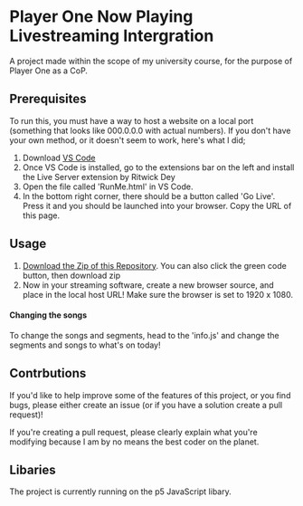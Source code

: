 # Player One Now Playing Livestreaming Intergration
A project made within the scope of my university course, for the purpose of Player One as a CoP.

## Prerequisites

To run this, you must have a way to host a website on a local port (something that looks like 000.0.0.0 with actual numbers).
If you don't have your own method, or it doesn't seem to work, here's what I did;
1. Download [VS Code](https://code.visualstudio.com)
2. Once VS Code is installed, go to the extensions bar on the left and install the Live Server extension by Ritwick Dey
3. Open the file called 'RunMe.html' in VS Code.
4. In the bottom right corner, there should be a button called 'Go Live'. Press it and you should be launched into your browser. Copy the URL of this page.

## Usage

1. [Download the Zip of this Repository](https://github.com/DJam98/PlayerOneNowPlaying/archive/refs/heads/main.zip). You can also click the green code button, then download zip
2. Now in your streaming software, create a new browser source, and place in the local host URL! Make sure the browser is set to 1920 x 1080.

#### Changing the songs

To change the songs and segments, head to the 'info.js' and change the segments and songs to what's on today!

## Contrbutions

If you'd like to help improve some of the features of this project, or you find bugs, please either create an issue (or if you have a solution create a pull request)!

If you're creating a pull request, please clearly explain what you're modifying because I am by no means the best coder on the planet.

## Libaries

The project is currently running on the p5 JavaScript libary.
